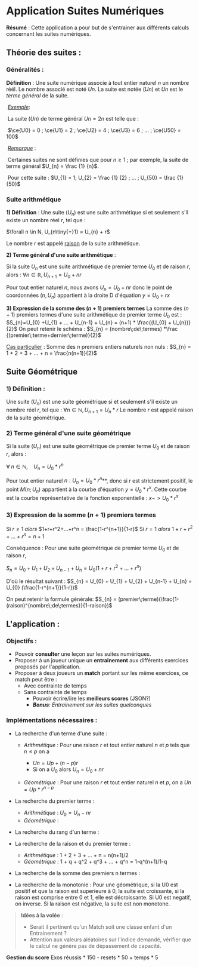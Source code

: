 # Application Suites Numériques

**Résumé** : Cette application a pour but de s'entrainer aux différents calculs concernant les suites numériques.

## Théorie des suites :

### Généralités :

**Définition** : Une suite numérique associe à tout entier naturel $n$ un nombre réél. Le nombre associé est noté $Un$. La suite est notée $(Un)$ et $Un$ est le *terme général* de la suite.

​    <u>*Exemple*</u>:

​    La suite $(Un)$ de terme général $Un = 2n$ est telle que :

​                $\ce{U0} = 0 ; \ce{U1} = 2 ; \ce{U2} = 4 ; \ce{U3} = 6 ; ... ; \ce{U50} = 100$

​    *<u>Remarque</u>* :

​    Certaines suites ne sont définies que pour $n \ge 1$ ; par exemple, la suite de terme général $U_{n} = \frac {1} {n}$.

​    Pour cette suite : $U_{1} =  1; U_{2} = \frac {1} {2} ; ... ; U_{50} = \frac {1} {50}$

### Suite arithmétique

**1) Définition** : Une suite $(U_{n})$ est une suite arithmétique si et seulement s'il existe un nombre réel $r$, tel que :

$\forall n \in N,    U_{n\tiny{+}1} = U_{n} + r$

Le nombre $r$ est appelé <u>raison</u> de la suite arithmétique.

**2) Terme général d'une suite arithmétique** :

Si la suite $U_{n}$ est une suite arithmétique de premier terme $U_{0}$ et de raison $r$, alors : 
        $\forall n \in \mathbb{R}, U_{n+1} = U_{0} + nr$

Pour tout entier naturel $n$, nous avons $U_{n} = U_{0} + nr$ donc le point de coordonnées $(n, U_{n})$ appartient à la droite D d'équation $y = U_{0} + rx$

**3)  Expression de la somme des $(n+1)$ premiers termes**
La somme des $(n+1)$ premiers termes d'une suite arithmétique de premier terme $U_{0}$ est :
$S_{n}=U_{0} +U_{1} + ... + U_{n-1} + U_{n} = (n+1) * \frac{(U_{0} + U_{n})}{2}$
On peut retenir le schéma :
$S_{n} = (nombre\;de\;termes) *\frac  {(premier\;terme+dernier\;terme)}{2}$

<u>Cas particulier</u> :
Somme des $n$ premiers entiers naturels non nuls :
$S_{n} = 1 + 2 + 3 + ... + n = \frac{n(n+1)}{2}$

## Suite Géométrique

### 1) Définition :

Une suite $(U_{n})$ est une suite géométrique si et seulement s'il existe un nombre réel $r$, tel que :
$\forall n \in \mathbb{N}, U_{n+1} = U_{n} * r$
Le nombre $r$ est appelé raison de la suite géométrique.

### 2) Terme général d'une suite géométrique

Si la suite $(U_{n})$ est une suite géométrique de premier terme $U_{0}$ et de raison $r$, alors :

$\forall\; n \in \mathbb{N}, \:\:\:\:U_{n} = U_{0} * r^n$

Pour tout entier naturel $n : U_{n} = U_{0} * r^n$**, donc si $r$ est strictement positif, le point $M(n;U_{n})$ appartient à la courbe d'équation $y = U_{0} * r^x$. Cette courbe est la courbe représentative de la fonction exponentielle : $x -> U_{0} * r^x$

### 3) Expression de la somme $(n+1)$ premiers termes

Si $r\ne1$ *alors* $1+r+r^2+...+r^n = \frac{1-r^{n+1}}{1-r}$
Si $r = 1$ *alors* $1+r+r^2+...+r^n = n+1$

Conséquence : 
Pour une suite géométrique de premier terme $U_{0}$ et de raison $r$,

$S_{n} = U_{0} + U_{1} + U_{2} + U_{n-1} + U_{n} = U_{0} (1+ r + r^2 +...+ r^n)$

D'où le résultat suivant :
$S_{n} = U_{0} + U_{1} + U_{2} + U_{n-1} + U_{n} = U_{0} (\frac{1-r^{n+1}}{1-r})$

On peut retenir la formule générale:
    $S_{n} = (premier\;terme)(\frac{1-(raison)^{nombre\;de\;termes}}{1-raison})$

## L'application :

### Objectifs :

- Pouvoir **consulter** une leçon sur les suites numériques.
- Proposer à un joueur unique un **entrainement** aux différents exercices proposés par l'application.
- Proposer à deux joueurs un **match** portant sur les même exercices, ce match peut être :
  - Avec contrainte de temps
  - Sans contrainte de temps
    - Pouvoir écrire/lire les **meilleurs scores** (JSON?)
    - ***Bonus**: Entrainement sur les suites quelconques*

### Implémentations nécessaires :

- La recherche d'un terme d'une suite :
  
  - *Arithmétique* : Pour une raison *r* et tout entier naturel *n* et *p* tels que $n \le p$ on a 
    
    - $Un = Up + (n - p) r$  
    - Si on a $U_{0}$ alors $U_{n} =U_{0} + nr$
  
  - *Géométrique* : Pour une raison *r* et tout entier naturel *n* et *p*, on a   $Un = Up * r^{n-p}$

- La recherche du premier terme :
  
  - *Arithmétique* : $U_{0} = U_{n} - nr$
  - *Géométrique* : 

- La recherche du rang d'un terme :

- La recherche de la raison et du premier terme :
  
  - *Arithmétique* : 1 + 2 + 3 + ... + n = n(n+1)/2
  - *Géométrique* : 1 + q + q^2 + q^3 + ... + q^n = 1-q^(n+1)/1-q

- La recherche de la somme des premiers n termes :

- La recherche de la monotonie : Pour une géométrique, si la U0 est positif et que la raison est superieure à 0, la suite est croissante, si la raison est comprise entre 0 et 1, elle est décroissante. Si U0 est negatif, on inverse. Si la raison est négative, la suite est non monotone. 

> **Idées à la volée** : 
> 
> - Serait il pertinent qu'un Match soit une classe enfant d'un Entrainement ?
> - Attention aux valeurs aléatoires sur l'indice demandé, vérifier que le calcul ne génère pas de dépassement de capacité.



**Gestion du score**
Exos réussis * 150 - resets * 50 + temps * 5
